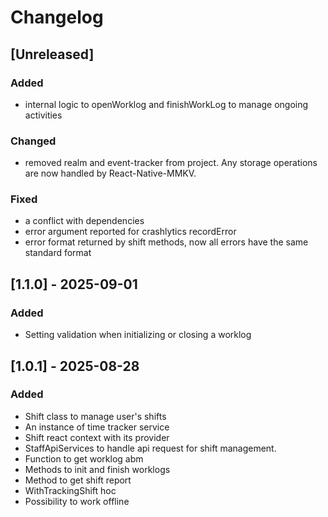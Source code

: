 # Changelog

## [Unreleased]

### Added

- internal logic to openWorklog and finishWorkLog to manage ongoing activities

### Changed

- removed realm and event-tracker from project. Any storage operations are now handled by React-Native-MMKV.

### Fixed

- a conflict with dependencies
- error argument reported for crashlytics recordError
- error format returned by shift methods, now all errors have the same standard format

## [1.1.0] - 2025-09-01

### Added

- Setting validation when initializing or closing a worklog

## [1.0.1] - 2025-08-28

### Added

- Shift class to manage user's shifts
- An instance of time tracker service
- Shift react context with its provider
- StaffApiServices to handle api request for shift management.
- Function to get worklog abm
- Methods to init and finish worklogs
- Method to get shift report
- WithTrackingShift hoc
- Possibility to work offline
